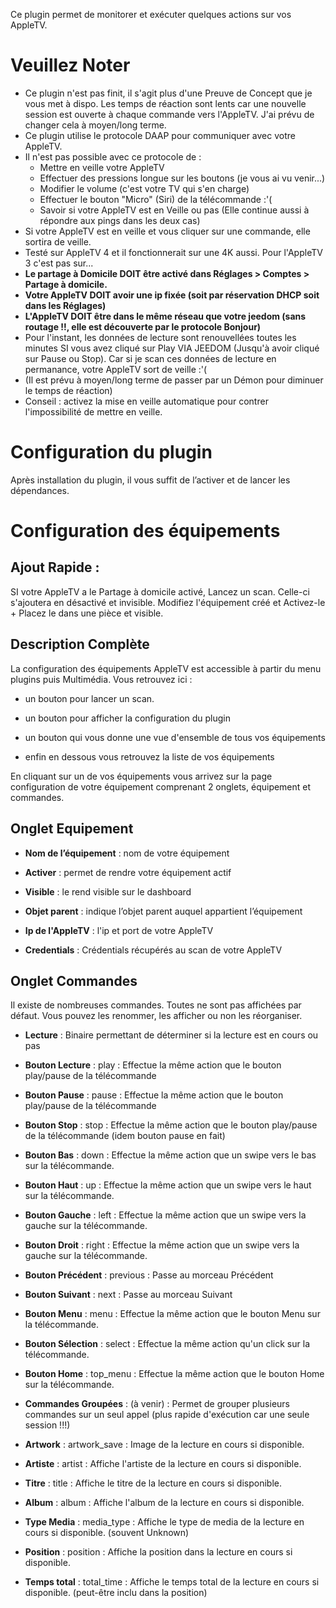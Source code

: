 Ce plugin permet de monitorer et exécuter quelques actions sur vos AppleTV.

Veuillez Noter 
==============
- Ce plugin n'est pas finit, il s'agit plus d'une Preuve de Concept que je vous met à dispo. Les temps de réaction sont lents car une nouvelle session est ouverte à chaque commande vers l'AppleTV. J'ai prévu de changer cela à moyen/long terme.
- Ce plugin utilise le protocole DAAP pour communiquer avec votre AppleTV.
- Il n'est pas possible avec ce protocole de :
  - Mettre en veille votre AppleTV
  - Effectuer des pressions longue sur les boutons (je vous ai vu venir...)
  - Modifier le volume (c'est votre TV qui s'en charge)
  - Effectuer le bouton "Micro" (Siri) de la télécommande :'(
  - Savoir si votre AppleTV est en Veille ou pas (Elle continue aussi à répondre aux pings dans les deux cas)
- Si votre AppleTV est en veille et vous cliquer sur une commande, elle sortira de veille.
- Testé sur AppleTV 4 et il fonctionnerait sur une 4K aussi. Pour l'AppleTV 3 c'est pas sur...
- **Le partage à Domicile DOIT être activé dans Réglages > Comptes > Partage à domicile.**
- **Votre AppleTV DOIT avoir une ip fixée (soit par réservation DHCP soit dans les Réglages)**
- **L'AppleTV DOIT être dans le même réseau que votre jeedom (sans routage !!, elle est découverte par le protocole Bonjour)**
- Pour l'instant, les données de lecture sont renouvellées toutes les minutes SI vous avez cliqué sur Play VIA JEEDOM (Jusqu'à avoir cliqué sur Pause ou Stop). Car si je scan ces données de lecture en permanance, votre AppleTV sort de veille :'(
- (Il est prévu à moyen/long terme de passer par un Démon pour diminuer le temps de réaction)
- Conseil : activez la mise en veille automatique pour contrer l'impossibilité de mettre en veille.

Configuration du plugin 
=======================

Après installation du plugin, il vous suffit de l’activer et de lancer les dépendances.

Configuration des équipements 
=============================

Ajout Rapide :
--------------
SI votre AppleTV a le Partage à domicile activé, Lancez un scan. Celle-ci s'ajoutera en désactivé et invisible.
Modifiez l'équipement créé et Activez-le + Placez le dans une pièce et visible.


Description Complète
--------------------
La configuration des équipements AppleTV est accessible à partir du menu
plugins puis Multimédia. Vous retrouvez ici :

-   un bouton pour lancer un scan.

-   un bouton pour afficher la configuration du plugin

-   un bouton qui vous donne une vue d'ensemble de tous vos équipements

-   enfin en dessous vous retrouvez la liste de vos équipements

En cliquant sur un de vos équipements vous arrivez sur la page
configuration de votre équipement comprenant 2 onglets, équipement et
commandes.

Onglet Equipement
-----------------

-   **Nom de l’équipement** : nom de votre équipement

-   **Activer** : permet de rendre votre équipement actif

-   **Visible** : le rend visible sur le dashboard

-   **Objet parent** : indique l’objet parent auquel appartient
    l’équipement

-   **Ip de l'AppleTV** : l'ip et port de votre AppleTV

-   **Credentials** : Crédentials récupérés au scan de votre AppleTV


Onglet Commandes
----------------
Il existe de nombreuses commandes. Toutes ne sont pas affichées par défaut. Vous pouvez les renommer, les afficher ou non les réorganiser. 

-   **Lecture** : Binaire permettant de déterminer si la lecture est en cours ou pas

-   **Bouton Lecture** : play : Effectue la même action que le bouton play/pause de la télécommande
-   **Bouton Pause** : pause : Effectue la même action que le bouton play/pause de la télécommande
-   **Bouton Stop** : stop : Effectue la même action que le bouton play/pause de la télécommande (idem bouton pause en fait)
-   **Bouton Bas** : down : Effectue la même action que un swipe vers le bas sur la télécommande.
-   **Bouton Haut** : up : Effectue la même action que un swipe vers le haut sur la télécommande.
-   **Bouton Gauche** : left : Effectue la même action que un swipe vers la gauche sur la télécommande.
-   **Bouton Droit** : right : Effectue la même action que un swipe vers la gauche sur la télécommande.
-   **Bouton Précédent** : previous : Passe au morceau Précédent
-   **Bouton Suivant** : next : Passe au morceau Suivant
-   **Bouton Menu** : menu : Effectue la même action que le bouton Menu sur la télécommande.
-   **Bouton Sélection** : select : Effectue la même action qu'un click sur la télécommande.
-   **Bouton Home** : top_menu : Effectue la même action que le bouton Home sur la télécommande.

-   **Commandes Groupées** : (à venir) : Permet de grouper plusieurs commandes sur un seul appel (plus rapide d'exécution car une seule session !!!)

-   **Artwork** : artwork_save : Image de la lecture en cours si disponible.
-   **Artiste** : artist : Affiche l'artiste de la lecture en cours si disponible.
-   **Titre** : title : Affiche le titre de la lecture en cours si disponible.
-   **Album** : album : Affiche l'album de la lecture en cours si disponible.
-   **Type Media** : media_type : Affiche le type de media de la lecture en cours si disponible. (souvent Unknown)
-   **Position** : position : Affiche la position dans la lecture en cours si disponible.
-   **Temps total** : total_time : Affiche le temps total de la lecture en cours si disponible. (peut-être inclu dans la position)



